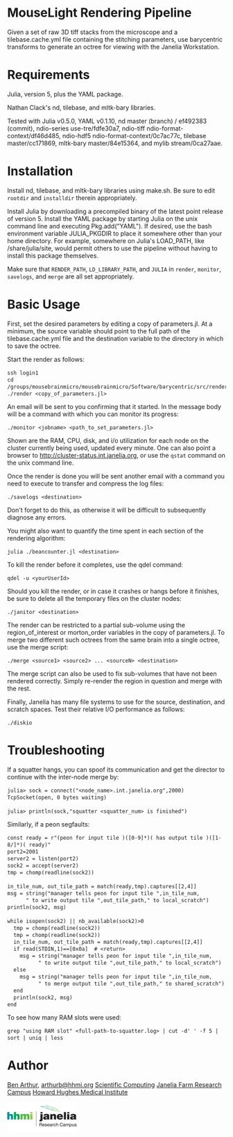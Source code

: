 MouseLight Rendering Pipeline
=============================

Given a set of raw 3D tiff stacks from the microscope and a tilebase.cache.yml
file containing the stitching parameters, use barycentric transforms to
generate an octree for viewing with the Janelia Workstation.

Requirements
============

Julia, version 5, plus the YAML package.

Nathan Clack's nd, tilebase, and mltk-bary libraries.

Tested with Julia v0.5.0, YAML v0.1.10, nd master (branch) / ef492383 (commit),
ndio-series use-tre/fdfe30a7, ndio-tiff ndio-format-context/df46d485, ndio-hdf5
ndio-format-context/0c7ac77c, tilebase master/cc171869, mltk-bary
master/84e15364, and mylib stream/0ca27aae.


Installation
============

Install nd, tilebase, and mltk-bary libraries using make.sh.  Be sure
to edit ```rootdir``` and ```installdir``` therein appropriately.

Install Julia by downloading a precompiled binary of the latest point
release of version 5.  Install the YAML package by starting Julia on the
unix command line and executing Pkg.add("YAML").  If desired, use the
bash environment variable JULIA_PKGDIR to place it somewhere other than
your home directory.  For example, somewhere on Julia's LOAD_PATH, like
<julia-install-dir>/share/julia/site, would permit others to use the
pipeline without having to install this package themselves.

Make sure that ```RENDER_PATH```, ```LD_LIBRARY_PATH```, and ```JULIA```
in ```render```, ```monitor```, ```savelogs```, and ```merge``` are all
set appropriately.


Basic Usage
===========

First, set the desired parameters by editing a copy of parameters.jl.
At a minimum, the source variable should point to the full path of the
tilebase.cache.yml file and the destination variable to the directory in
which to save the octree.

Start the render as follows:

```
ssh login1
cd /groups/mousebrainmicro/mousebrainmicro/Software/barycentric/src/render
./render <copy_of_parameters.jl>
```

An email will be sent to you confirming that it started.  In the message
body will be a command with which you can monitor its progress:

```
./monitor <jobname> <path_to_set_parameters.jl>
```

Shown are the RAM, CPU, disk, and i/o utilization for each node on the
cluster currently being used, updated every minute.  One can also point a
browser to http://cluster-status.int.janelia.org, or use the ```qstat```
command on the unix command line.

Once the render is done you will be sent another email with a command you
need to execute to transfer and compress the log files:

```
./savelogs <destination>
```

Don't forget to do this, as otherwise it will be difficult to subsequently
diagnose any errors.

You might also want to quantify the time spent in each section of the rendering
algorithm:

```
julia ./beancounter.jl <destination>
```

To kill the render before it completes, use the qdel command:

```
qdel -u <yourUserId>
```

Should you kill the render, or in case it crashes or hangs before it finishes,
be sure to delete all the temporary files on the cluster nodes:

```
./janitor <destination>
```

The render can be restricted to a partial sub-volume using the
region_of_interest or morton_order variables in the copy of parameters.jl.
To merge two different such octrees from the same brain into a single octree,
use the merge script:

```
./merge <source1> <source2> ... <sourceN> <destination>
```

The merge script can also be used to fix sub-volumes that have not been
rendered correctly.  Simply re-render the region in question and merge with
the rest.

Finally, Janelia has many file systems to use for the source, destination, and
scratch spaces.  Test their relative I/O performance as follows:

```
./diskio
```


Troubleshooting
===============

If a squatter hangs, you can spoof its communication and get the director to continue
with the inter-node merge by:

```
julia> sock = connect("<node_name>.int.janelia.org",2000)
TcpSocket(open, 0 bytes waiting)

julia> println(sock,"squatter <squatter_num> is finished")
```


Similarly, if a peon segfaults:

```
const ready = r"(peon for input tile )([0-9]*)( has output tile )([1-8/]*)( ready)"
port2=2001
server2 = listen(port2)
sock2 = accept(server2)
tmp = chomp(readline(sock2))

in_tile_num, out_tile_path = match(ready,tmp).captures[[2,4]]
msg = string("manager tells peon for input tile ",in_tile_num,
      " to write output tile ",out_tile_path," to local_scratch")
println(sock2, msg)

while isopen(sock2) || nb_available(sock2)>0
  tmp = chomp(readline(sock2))
  tmp = chomp(readline(sock2))
  in_tile_num, out_tile_path = match(ready,tmp).captures[[2,4]]
  if read(STDIN,1)==[0x0a]  # <return>
    msg = string("manager tells peon for input tile ",in_tile_num,
          " to write output tile ",out_tile_path," to local_scratch")
  else
    msg = string("manager tells peon for input tile ",in_tile_num,
          " to merge output tile ",out_tile_path," to shared_scratch")
  end
  println(sock2, msg)
end
```


To see how many RAM slots were used:

```
grep "using RAM slot" <full-path-to-squatter.log> | cut -d' ' -f 5 | sort | uniq | less
```


Author
======

[Ben Arthur](http://www.janelia.org/people/research-resources-staff/ben-arthur), arthurb@hhmi.org
[Scientific Computing](http://www.janelia.org/research-resources/computing-resources)
[Janelia Farm Research Campus](http://www.janelia.org)
[Howard Hughes Medical Institute](http://www.hhmi.org)

[![Picture](/hhmi_janelia_160px.png)](http://www.janelia.org)
